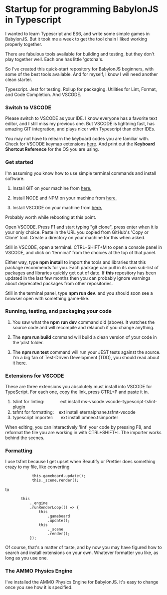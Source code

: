 # Startup for programming BabylonJS in Typescript

I wanted to learn Typescript and ES6, and write some simple games in BabylonJS.  But it took me a week to get the tool chain I liked working properly together.

There are fabulous tools available for building and testing, but they don't play together well.  Each one has little 'gotcha's.

So I've created this quick-start repository for BabylonJS beginners, with some of the best tools available.  And for myself, I know I will need another clean starter.

Typescript.  Jest for testing.  Rollup for packaging.  Utilities for Lint, Format, and Code Completion.  And VSCODE.

### Switch to VSCODE

Please switch to VSCODE as your IDE.  I know everyone has a favorite text editor, and I still miss my previous one.  But VSCODE is lightning fast, has amazing GIT integration, and plays nicer with Typescript than other IDEs.

You may not have to relearn the keyboard codes you are familiar with. Check for VSCODE keymap extensions [here](https://code.visualstudio.com/docs/getstarted/keybindings#_keymap-extensions).  And print out the **Keyboard Shortcut Reference** for the OS you are using.



### Get started

I'm assuming you know how to use simple terminal commands and install software.

1. Install GIT on your machine from [here.](https://git-scm.com/)

2. Install NODE and NPM on your machine from [here.](https://nodejs.org/en/)

3. Install VSCODE on your machine from [here.](https://code.visualstudio.com/)


Probably worth while rebooting at this point.

Open VSCODE.  Press F1 and start typing "git clone", press enter when it is your only choice.  Paste in the URL you copied from GitHub's 'Copy or Clone' tool.  Create a directory on your machine for this when asked.

Still in VSCODE, open a terminal.  CTRL+SHIFT+M to open a console panel in VSCODE, and click on 'terminal' from the choices at the top of that panel.

Either way, type **npm install** to import the tools and libraries that this package recommends for you.  Each package can pull in its own sub-list of packages and libraries quickly get out of date.  If **this** repository has been updated in the last few months then you can probably ignore warnings about deprecated packages from other repositories.

Still in the terminal panel, type **npm run dev**. and you should soon see a browser open with something game-like.

### Running, testing, and packaging your code

1. You saw what the **npm run dev** command did (above).  It watches the source code and will recompile and relaunch if you change anything.

2. The **npm run build** command will build a clean version of your code in the \dist folder.

3. The **npm run test** command will run your JEST tests against the source.  I'm a big fan of Test-Driven Development (TDD), you should read about it [here.](https://hackernoon.com/introduction-to-test-driven-development-tdd-61a13bc92d92)




### Extensions for VSCODE

These are three extensions you absolutely must install into VSCODE for TypeScript.  For each one, copy the link, press CTRL+P and paste it in.

1.  tslint for linting: &nbsp;&nbsp;&nbsp;&nbsp;&nbsp;&nbsp;&nbsp;&nbsp;&nbsp;&nbsp;&nbsp; ext install ms-vscode.vscode-typescript-tslint-plugin
2.  tsfmt for formatting:  &nbsp;&nbsp;&nbsp;ext install eternalphane.tsfmt-vscode
3.  typescript importer:  &nbsp;&nbsp;&nbsp;&nbsp;&nbsp;ext install pmneo.tsimporter

When editing, you can interactively 'lint' your code by pressing F8, and reformat the file you are working in with CTRL+SHIFT+I. The importer works behind the scenes.



### Formatting

I use tsfmt because I get upset when Beautify or Prettier does something crazy to my file, like converting

```        this._engine.runRenderLoop(() => {
            this.gameboard.update();
            this._scene.render();
```
to
 ```       // run the render loop
        this
            ._engine
            .runRenderLoop(() => {
                this
                    .gameboard
                    .update();
                this
                    ._scene
                    .render();
            });
```
Of course, that's a matter of taste, and by now you may have figured how to search and install extensions on your own.  Whatever formatter you like, as long as you use one.



### The AMMO Physics Engine

I've installed the AMMO Physics Engine for BabylonJS.  It's easy to change once you see how it is specified.